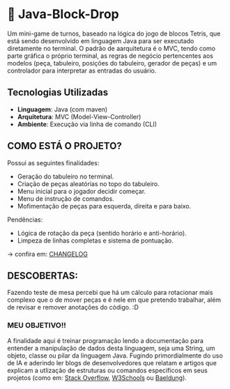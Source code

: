 # 🧱 Java-Block-Drop

Um mini-game de turnos, baseado na lógica do jogo de blocos Tetris, que está sendo desenvolvido em linguagem Java para ser executado diretamente no terminal.
O padrão de aarquitetura é o MVC, tendo como parte gráfica o próprio terminal, as regras de negócio pertencentes aos modelos (peça, tabuleiro, posições do tabuleiro, gerador de peças) e um controlador para interpretar as entradas do usuário.

## Tecnologias Utilizadas

- **Linguagem**: Java (com maven)
- **Arquitetura**: MVC (Model-View-Controller)
- **Ambiente**: Execução via linha de comando (CLI)

## COMO ESTÁ O PROJETO?

Possui as seguintes finalidades:

- Geração do tabuleiro no terminal.
- Criação de peças aleatórias no topo do tabuleiro.
- Menu inicial para o jogador decidir começar.
- Menu de instrução de comandos.
- Mofimentação de peças para esquerda, direita e para baixo.

Pendências:
- Lógica de rotação da peça (sentido horário e anti-horário).
- Limpeza de linhas completas e sistema de pontuação.

-> confira em: [CHANGELOG](https://github.com/gabriellatcc/Java-Block-Drop/blob/main/CHANGELOG.md)
## DESCOBERTAS:

Fazendo teste de mesa percebi que há um cálculo para rotacionar mais complexo que o de mover peças e é nele em que pretendo trabalhar, além de revisar e remover anotações do código. :D

### MEU OBJETIVO!!

A finalidade aqui é treinar programação lendo a documentação para entender a manipulação de dados desta linguagem, seja uma String, um objeto, classe ou pilar da linguagem Java. Fugindo primordialmente do uso de IA e aderindo ler blogs de desenvolvedores que relatam e artigos que explicam a utlização de estruturas ou comandos específicos em seus projetos (como em: [Stack Overflow](https://stackoverflow.com/questions),
[W3Schools](https://www.w3schools.com/java/default.asp) ou
[Baeldung](https://www.baeldung.com/java-generating-random-numbers-in-range)).
